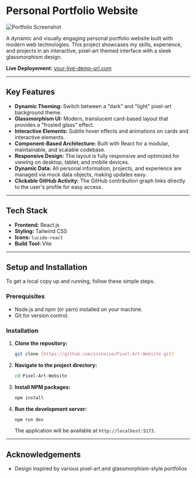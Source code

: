 # Personal Portfolio Website

![Portfolio Screenshot](https://i.postimg.cc/dtCCPFpX/image.png)

A dynamic and visually engaging personal portfolio website built with modern web technologies. This project showcases my skills, experience, and projects in an interactive, pixel-art themed interface with a sleek glassmorphism design.

**Live Deployement:** [your-live-demo-url.com](https://ruchirsrivastava.vercel.app/)

---

## Key Features

-   **Dynamic Theming:** Switch between a "dark" and "light" pixel-art background theme.
-   **Glassmorphism UI:** Modern, translucent card-based layout that provides a "frosted glass" effect.
-   **Interactive Elements:** Subtle hover effects and animations on cards and interactive elements.
-   **Component-Based Architecture:** Built with React for a modular, maintainable, and scalable codebase.
-   **Responsive Design:** The layout is fully responsive and optimized for viewing on desktop, tablet, and mobile devices.
-   **Dynamic Data:** All personal information, projects, and experience are managed via mock data objects, making updates easy.
-   **Clickable GitHub Activity:** The GitHub contribution graph links directly to the user's profile for easy access.

---

## Tech Stack

-   **Frontend:** React.js
-   **Styling:** Tailwind CSS
-   **Icons:** `lucide-react`
-   **Build Tool:** Vite

---

## Setup and Installation

To get a local copy up and running, follow these simple steps.

### Prerequisites

-   Node.js and npm (or yarn) installed on your machine.
-   Git for version control.

### Installation

1.  **Clone the repository:**
    ```sh
    git clone [https://github.com/ssshaise/Pixel-Art-Website.git]
    ```
2.  **Navigate to the project directory:**
    ```sh
    cd Pixel-Art-Website
    ```
3.  **Install NPM packages:**
    ```sh
    npm install
    ```
4.  **Run the development server:**
    ```sh
    npm run dev
    ```
    The application will be available at `http://localhost:5173`.

---

## Acknowledgements
- Design inspired by various pixel-art and glassmorphism-style portfolios